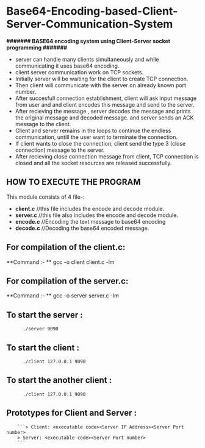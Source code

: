 # Base64-Encoding-based-Client-Server-Communication-System


 **#######     BASE64 encoding system using Client-Server socket programming     #######**

* server can handle many clients simultaneously and while communicating it uses base64 encoding.
* client server communication work on TCP sockets.
* Initially server will be waiting for the client to create TCP connection.
* Then client will communicate with the server on already known port number. 
* After succesfull connection establishment, client will ask input message from user and and client encodes this message and send to the server.
* After recieving the message , server decodes the message and prints the original message and decoded message. and server sends an ACK message to the client.
* Client and server remains in the loops to continue the endless communication, untill the user want to terminate the connection.
* If client wants to close the connection, client send the type 3 (close connection) message to the server.
* After recieving close connection message from client, TCP connection is closed and all the socket resources are released successfully.

## HOW TO EXECUTE THE PROGRAM

This module consists of 4 file-:
* **client.c**                  //this file includes the encode and decode module.
* **server.c**                  //this file also includes the encode and decode module.
* **encode.c**                  //Encoding the text message to base64 encoding
* **decode.c**                  //Decoding the base64 encoded message.

##  For compilation of the client.c:
**Command :- **        gcc -o client client.c -lm

##  For compilation of the server.c:
**Command :- **        gcc -o server server.c -lm

##  To start the server :
          ./server 9090
          
##  To start the client :
          ./client 127.0.0.1 9090
       
##  To start the another client :
          ./client 127.0.0.1 9090
          
##  Prototypes for Client and Server :

        ```> Client: <executable code><Server IP Address><Server Port number>
        > Server: <executable code><Server Port number>
        ```
